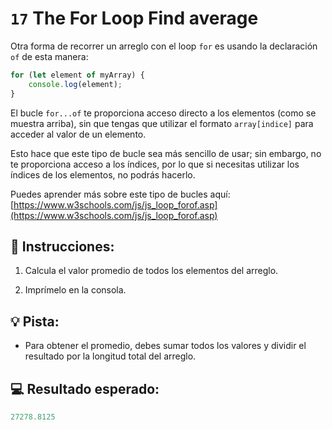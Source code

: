 # `17` The For Loop Find average

Otra forma de recorrer un arreglo con el loop `for` es usando la declaración `of` de esta manera:

```js
for (let element of myArray) {
    console.log(element);
}
```

El bucle `for...of` te proporciona acceso directo a los elementos (como se muestra arriba), sin que tengas que utilizar el formato `array[indice]` para acceder al valor de un elemento.

Esto hace que este tipo de bucle sea más sencillo de usar; sin embargo, no te proporciona acceso a los índices, por lo que si necesitas utilizar los índices de los elementos, no podrás hacerlo.

Puedes aprender más sobre este tipo de bucles aquí: 
[https://www.w3schools.com/js/js_loop_forof.asp](https://www.w3schools.com/js/js_loop_forof.asp)

## 📝 Instrucciones:

1. Calcula el valor promedio de todos los elementos del arreglo.

2. Imprímelo en la consola.

## 💡 Pista:

+ Para obtener el promedio, debes sumar todos los valores y dividir el resultado por la longitud total del arreglo.

## 💻 Resultado esperado:

```js
27278.8125
```
